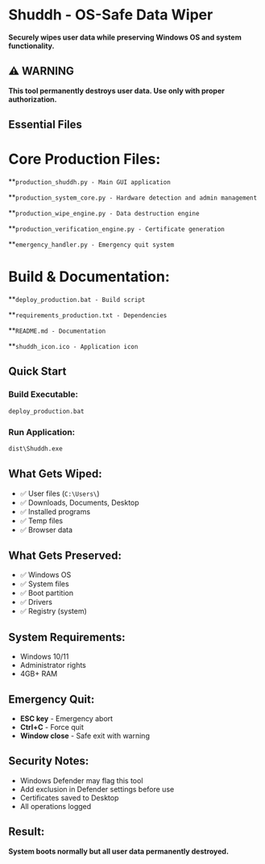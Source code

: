 # Shuddh - OS-Safe Data Wiper

**Securely wipes user data while preserving Windows OS and system functionality.**

## ⚠️ WARNING
**This tool permanently destroys user data. Use only with proper authorization.**

## Essential Files

# Core Production Files:
**`production_shuddh.py - Main GUI application`

**`production_system_core.py - Hardware detection and admin management`

**`production_wipe_engine.py - Data destruction engine`

**`production_verification_engine.py - Certificate generation`

**`emergency_handler.py - Emergency quit system`

# Build & Documentation:
**`deploy_production.bat - Build script`

**`requirements_production.txt - Dependencies`

**`README.md - Documentation`

**`shuddh_icon.ico - Application icon`

## Quick Start

### Build Executable:
```cmd
deploy_production.bat
```

### Run Application:
```cmd
dist\Shuddh.exe
```

## What Gets Wiped:
- ✅ User files (`C:\Users\`)
- ✅ Downloads, Documents, Desktop
- ✅ Installed programs
- ✅ Temp files
- ✅ Browser data

## What Gets Preserved:
- ✅ Windows OS
- ✅ System files
- ✅ Boot partition
- ✅ Drivers
- ✅ Registry (system)

## System Requirements:
- Windows 10/11
- Administrator rights
- 4GB+ RAM

## Emergency Quit:
- **ESC key** - Emergency abort
- **Ctrl+C** - Force quit
- **Window close** - Safe exit with warning

## Security Notes:
- Windows Defender may flag this tool
- Add exclusion in Defender settings before use
- Certificates saved to Desktop
- All operations logged

## Result:
**System boots normally but all user data permanently destroyed.**